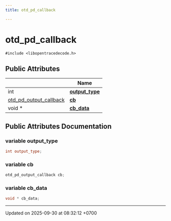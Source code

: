 ```yaml
---
title: otd_pd_callback

---
```


# otd_pd_callback






`#include <libopentracedecode.h>`

## Public Attributes

|                | Name           |
| -------------- | -------------- |
| int | **[output_type](Classes/a00137.md#variable-output-type)**  |
| [otd_pd_output_callback](Files/a00261.md#typedef-otd-pd-output-callback) | **[cb](Classes/a00137.md#variable-cb)**  |
| void * | **[cb_data](Classes/a00137.md#variable-cb-data)**  |

## Public Attributes Documentation

### variable output_type

```cpp
int output_type;
```


### variable cb

```cpp
otd_pd_output_callback cb;
```


### variable cb_data

```cpp
void * cb_data;
```


-------------------------------

Updated on 2025-09-30 at 08:32:12 +0700